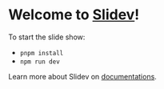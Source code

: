 # Welcome to [Slidev](https://github.com/slidevjs/slidev)!

To start the slide show:

- `pnpm install`
- `npm run dev`

Learn more about Slidev on [documentations](https://sli.dev/).
